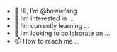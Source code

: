 - 👋 Hi, I’m @bowiefang
- 👀 I’m interested in ...
- 🌱 I’m currently learning ...
- 💞️ I’m looking to collaborate on ...
- 📫 How to reach me ...

<!---
bowiefang/bowiefang is a ✨ special ✨ repository because its `README.md` (this file) appears on your GitHub profile.
You can click the Preview link to take a look at your changes.
--->
